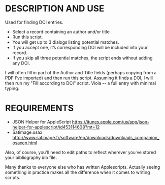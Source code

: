 # DESCRIPTION AND USE #

Used for finding DOI entries.  

* Select a record containing an author and/or title.
* Run this script.
* You will get up to 3 dialogs listing potential matches. 
* If you accept one, it’s corresponding DOI will be included into your record.
* If you skip all three potential matches, the script ends without adding any DOI.

I will often fill in part of the Author and Title fields (perhaps copying from a PDF I've imported) and then run this script. Assuming it finds a DOI, I will then run my "Fill according to DOI" script.  Viola -- a full entry with minimal typing.

# REQUIREMENTS

* JSON Helper for AppleScript <https://itunes.apple.com/us/app/json-helper-for-applescript/id453114608?mt=12>
* Satimage.osax <http://www.satimage.fr/software/en/downloads/downloads_companion_osaxen.html>

Also, of course, you'll need to edit paths to reflect wherever you've stored your bibliography.bib file.

Many thanks to everyone else who has written Applescripts. Actually seeing something in practice makes all the difference when it comes to writing scripts.
